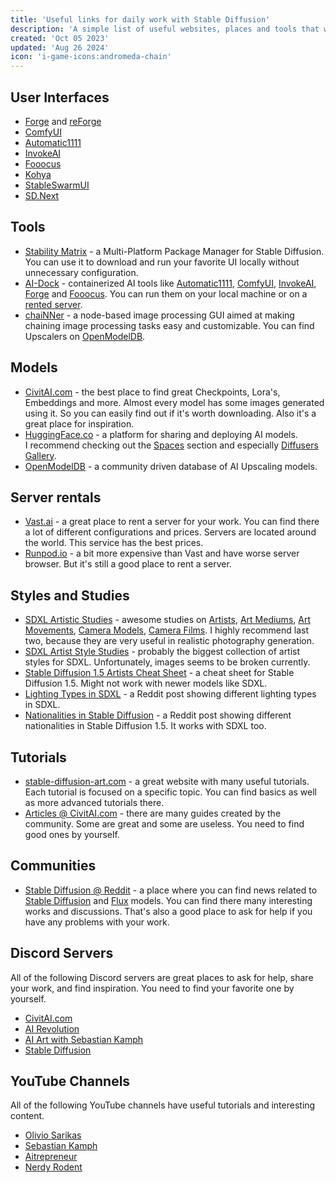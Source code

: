 ```yaml
---
title: 'Useful links for daily work with Stable Diffusion'
description: 'A simple list of useful websites, places and tools that will help you in your daily work with Stable Diffusion.'
created: 'Oct 05 2023'
updated: 'Aug 26 2024'
icon: 'i-game-icons:andromeda-chain'
---
```


## User Interfaces

- [Forge](https://github.com/lllyasviel/stable-diffusion-webui-forge) and [reForge](https://github.com/Panchovix/stable-diffusion-webui-reForge)
- [ComfyUI](https://github.com/comfyanonymous/ComfyUI)
- [Automatic1111](https://github.com/AUTOMATIC1111/stable-diffusion-webui)
- [InvokeAI](https://github.com/invoke-ai/InvokeAI)
- [Fooocus](https://github.com/lllyasviel/Fooocus)
- [Kohya](https://github.com/bmaltais/kohya_ss)
- [StableSwarmUI](https://github.com/Stability-AI/StableSwarmUI)
- [SD.Next](https://github.com/vladmandic/automatic)

## Tools
- [Stability Matrix](https://github.com/LykosAI/StabilityMatrix) - a Multi-Platform Package Manager for Stable Diffusion. You can use it to download and run your favorite UI locally without unnecessary configuration.
- [AI-Dock](https://github.com/ai-dock) - containerized AI tools like [Automatic1111](https://github.com/AUTOMATIC1111/stable-diffusion-webui/), [ComfyUI](https://github.com/comfyanonymous/ComfyUI), [InvokeAI](https://github.com/invoke-ai/InvokeAI), [Forge](https://github.com/lllyasviel/stable-diffusion-webui-forge) and [Fooocus](https://github.com/lllyasviel/Fooocus). You can run them on your local machine or on a [rented server](http://localhost:4321/useful-links-for-daily-work-with-stable-diffusion#server-rentals).
- [chaiNNer](https://chainner.app/) - a node-based image processing GUI aimed at making chaining image processing tasks easy and customizable. You can find Upscalers on [OpenModelDB](https://openmodeldb.info/).

## Models
- [CivitAI.com](https://civitai.com/?ref_code=ADD-THI) - the best place to find great Checkpoints, Lora's, Embeddings and more. Almost every model has some images generated using it. So you can easily find out if it's worth downloading. Also it's a great place for inspiration. 
- [HuggingFace.co](https://huggingface.co/) - a platform for sharing and deploying AI models.  
I recommend checking out the [Spaces](https://huggingface.co/spaces?sort=trending&search=sdxl) section and especially [Diffusers Gallery](https://huggingface.co/spaces/huggingface-projects/diffusers-gallery).
- [OpenModelDB](https://openmodeldb.info/) - a community driven database of AI Upscaling models.

## Server rentals

- [Vast.ai](https://cloud.vast.ai/?ref_id=62878&creator_id=42512&name=null) - a great place to rent a server for your work. You can find there a lot of different configurations and prices. Servers are located around the world. This service has the best prices. 
- [Runpod.io](https://runpod.io?ref=gzvzzzv9) - a bit more expensive than Vast and have worse server browser. But it's still a good place to rent a server.

## Styles and Studies

- [SDXL Artistic Studies](https://rikkar69.github.io/SDXL-artist-study/) - awesome studies on [Artists](https://rikkar69.github.io/SDXL-artist-study/tags/), [Art Mediums](https://rikkar69.github.io/SDXL-artist-study/art-mediums/), [Art Movements](https://rikkar69.github.io/SDXL-artist-study/art-movements/), [Camera Models](https://rikkar69.github.io/SDXL-artist-study/cameras/), [Camera Films](https://rikkar69.github.io/SDXL-artist-study/film/). I highly recommend last two, because they are very useful in realistic photography generation.
- [SDXL Artist Style Studies](https://sdxl.parrotzone.art/) - probably the biggest collection of artist styles for SDXL. Unfortunately, images seems to be broken currently. 
- [Stable Diffusion 1.5 Artists Cheat Sheet](https://supagruen.github.io/StableDiffusion-CheatSheet/) - a cheat sheet for Stable Diffusion 1.5. Might not work with newer models like SDXL. 
- [Lighting Types in SDXL](https://www.reddit.com/r/StableDiffusion/comments/1cjwi04/made_this_lighting_guide_for_myself_thought_id/) - a Reddit post showing different lighting types in SDXL.
- [Nationalities in Stable Diffusion](https://www.reddit.com/r/StableDiffusion/comments/13oea0i/photorealistic_portraits_of_200_ethinicities/) - a Reddit post showing different nationalities in Stable Diffusion 1.5. It works with SDXL too.

## Tutorials

- [stable-diffusion-art.com](https://stable-diffusion-art.com/tutorials/) - a great website with many useful tutorials. Each tutorial is focused on a specific topic. You can find basics as well as more advanced tutorials there.
- [Articles @ CivitAI.com](https://civitai.com/articles?ref_code=ADD-THI) - there are many guides created by the community. Some are great and some are useless. You need to find good ones by yourself. 

## Communities

- [Stable Diffusion @ Reddit](https://www.reddit.com/r/StableDiffusion/) - a place where you can find news related to [Stable Diffusion](https://stability.ai/stable-image) and [Flux](https://blackforestlabs.ai/) models. You can find there many interesting works and discussions. That's also a good place to ask for help if you have any problems with your work. 

## Discord Servers

All of the following Discord servers are great places to ask for help, share your work, and find inspiration. You need to find your favorite one by yourself.

- [CivitAI.com](https://discord.gg/civitai)
- [AI Revolution](https://discord.gg/bQPPbaHtdt)
- [AI Art with Sebastian Kamph](https://discord.gg/vVCWFhMsrx)
- [Stable Diffusion](https://discord.gg/stablediffusion)

## YouTube Channels

All of the following YouTube channels have useful tutorials and interesting content.

- [Olivio Sarikas](https://www.youtube.com/@OlivioSarikas/videos)
- [Sebastian Kamph](https://www.youtube.com/@sebastiankamph/videos)
- [Aitrepreneur](https://www.youtube.com/@Aitrepreneur/videos)
- [Nerdy Rodent](https://www.youtube.com/@NerdyRodent/videos)

